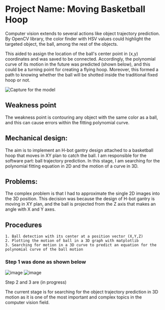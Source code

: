 # Project Name: Moving Basketball Hoop
Computer vision extends to several actions like object trajectory prediction. By OpenCV library, the color finder with HSV values could highlight the targeted object, the ball, among the rest of the objects. 
    
This aided to assign the location of the ball's center point in (x,y) coordinates and was saved to be connected. Accordingly, the polynomial curve of its motion in the future was predicted (shown below), and this could be a turning point for creating a flying hoop. Moreover, this formed a path to knowing whether the ball will be shotted inside the traditional fixed hoop or not. 

![Capture for the model](https://user-images.githubusercontent.com/101527083/220138132-ea9c18c5-86dc-4993-9bcd-1dc6bbbcff7d.PNG)

## Weakness point
The weakness point is contouring any object with the same color as a ball, and this can cause errors within the fitting polynomial curve.  
## Mechanical design:
The aim is to implement an H-bot gantry design attached to a basketball hoop that moves in XY plan to catch the ball. I am responsible for the software part: ball trajectory prediction. In this stage, I am searching for the polynomial fitting equation in 2D and the motion of a curve in 3D.
## Problems:
The complex problem is that I had to approximate the single 2D images into the 3D position. This decision was because the design of H-bot gantry is moving in XY plan, and the ball is projected from the Z axis that makes an angle with X and Y axes.
 
## Procedures
    1. Ball detection with its center at a position vector (X,Y,Z)
    2. Plotting the motion of ball in a 3D graph with matplotlib 
    3. Searching for motion in a 3D curve to predict an equation for the polynomial curve of the ball motion 
 
 ### Step 1 was done as shown below 
 
 ![image](https://user-images.githubusercontent.com/101527083/220137668-d189df1a-9c34-484c-9f02-c2569629dc97.png) ![image](https://user-images.githubusercontent.com/101527083/220137756-1f8017ba-892c-4b9f-9431-38c7d6ad1265.png)

Step 2 and 3 are (in progress)
    
The current stage is for searching for the object trajectory prediction in 3D motion as it is one of the most important and complex topics in the computer vision field.

